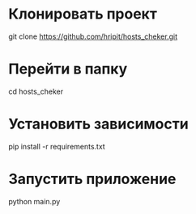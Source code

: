 # Клонировать проект
git clone https://github.com/hripit/hosts_cheker.git

# Перейти в папку
cd hosts_cheker

# Установить зависимости
pip install -r requirements.txt

# Запустить приложение
python main.py
